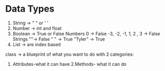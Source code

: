 # Data Types

1. String -> " " or ' '
2. Number -> int and float
3. Boolean -> True or False
    Numbers
    0 -> False
    -3, -2, -1, 1, 2 , 3 -> False
    Strings
    ""-> False
    " " -> True
    "Tyler" -> True
4. List -> are index based

class -> a blueprint of what you want to do with 2 categories:
1. Attributes-what it can have
2.Methods- what it can do